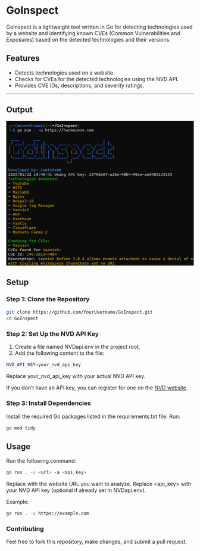 # GoInspect

GoInspect is a lightweight tool written in Go for detecting technologies used by a website and identifying known CVEs (Common Vulnerabilities and Exposures) based on the detected technologies and their versions.

## Features
- Detects technologies used on a website.
- Checks for CVEs for the detected technologies using the NVD API.
- Provides CVE IDs, descriptions, and severity ratings.

---
## Output

![Alt text](image.png)


## Setup

### Step 1: Clone the Repository
```bash
git clone https://github.com/YourUsername/GoInspect.git
cd GoInspect
```


### Step 2: Set Up the NVD API Key

1. Create a file named NVDapi.env in the project root.
2. Add the following content to the file: 
```bash
NVD_API_KEY=your_nvd_api_key
```
Replace your_nvd_api_key with your actual NVD API key.

If you don’t have an API key, you can register for one on the [NVD website](https://nvd.nist.gov/developers/request-an-api-key).


### Step 3: Install Dependencies
Install the required Go packages listed in the requirements.txt file. Run:
```bash
go mod tidy
```

## Usage

Run the following command:
```bash
go run . -u <url> -a <api_key>
```
Replace <url> with the website URL you want to analyze.
Replace <api_key> with your NVD API key (optional if already set in NVDapi.env).

Example:
```bash
go run . -u https://example.com
```

### Contributing
Feel free to fork this repository, make changes, and submit a pull request.
